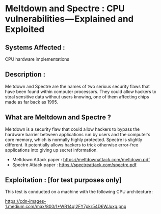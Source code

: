 # Meltdown and Spectre : CPU vulnerabilities — Explained and Exploited

## Systems Affected :

CPU hardware implementations

## Description :
Meltdown and Spectre are the names of two serious security flaws that have been found within computer processors. They could allow hackers to steal sensitive data without users knowing, one of them affecting chips made as far back as 1995.

## What are Meltdown and Spectre ?

Meltdown is a security flaw that could allow hackers to bypass the hardware barrier between applications run by users and the computer’s core memory, which is normally highly protected.
Spectre is slightly different. It potentially allows hackers to trick otherwise error-free applications into giving up secret information.
- Meltdown Attack paper : https://meltdownattack.com/meltdown.pdf
- Spectre Attack paper : https://spectreattack.com/spectre.pdf

## Exploitation : [for test purposes only]

This test is conducted on a machine with the following CPU architecture :

https://cdn-images-1.medium.com/max/800/1*WR14gI2FY7pkr54D6WJuxg.png

